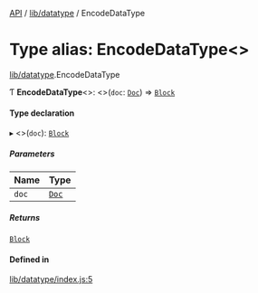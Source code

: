[API](../README.md) / [lib/datatype](../modules/lib_datatype.md) / EncodeDataType

# Type alias: EncodeDataType<\>

[lib/datatype](../modules/lib_datatype.md).EncodeDataType

Ƭ **EncodeDataType**<\>: <\>(`doc`: [`Doc`](lib_types.Doc.md)) => [`Block`](lib_types.Block.md)

#### Type declaration

▸ <\>(`doc`): [`Block`](lib_types.Block.md)

##### Parameters

| Name  | Type                      |
| :---- | :------------------------ |
| `doc` | [`Doc`](lib_types.Doc.md) |

##### Returns

[`Block`](lib_types.Block.md)

#### Defined in

[lib/datatype/index.js:5](https://github.com/digidem/mapeo-core-next/blob/8584770/lib/datatype/index.js#L5)
